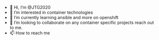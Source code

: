 - 👋 Hi, I’m @JTG2020
- 👀 I’m interested in container technologies
- 🌱 I’m currently learning ansible and more on openshift
- 💞️ I’m looking to collaborate on any container specific projects reach out to me.
- 📫 How to reach me

<!---
JTG2020/JTG2020 is a ✨ special ✨ repository because its `README.md` (this file) appears on your GitHub profile.
You can click the Preview link to take a look at your changes.
--->
